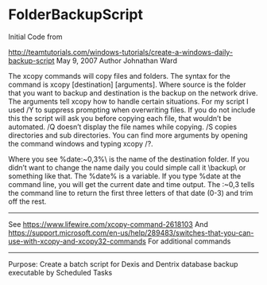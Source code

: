 # FolderBackupScript
Initial Code from

http://teamtutorials.com/windows-tutorials/create-a-windows-daily-backup-script 
May 9, 2007
Author Johnathan Ward

The xcopy commands will copy files and folders. The syntax for the command is xcopy [destination] [arguments]. Where source is the folder that you want to backup and destination is the backup on the network drive. The arguments tell xcopy how to handle certain situations. For my script I used /Y to suppress prompting when overwriting files. If you do not include this the script will ask you before copying each file, that wouldn’t be automated. /Q doesn’t display the file names while copying. /S copies directories and sub directories. You can find more arguments by opening the command windows and typing xcopy /?.

Where you see \%date:~0,3%\ is the name of the destination folder. If you didn’t want to change the name daily you could simple call it \backup\ or something like that. The %date% is a variable. If you type %date at the command line, you will get the current date and time output. The :~0,3 tells the command line to return the first three letters of that date (0-3) and trim off the rest.

----
See 
https://www.lifewire.com/xcopy-command-2618103 And 
https://support.microsoft.com/en-us/help/289483/switches-that-you-can-use-with-xcopy-and-xcopy32-commands
For additional commands

---
Purpose:
Create a batch script for Dexis and Dentrix database backup executable by Scheduled Tasks
